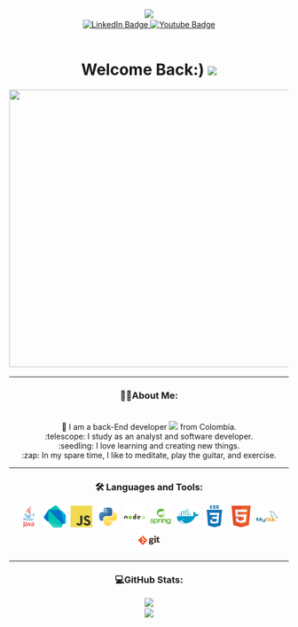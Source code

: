 <div align="center">
  <div id="header">
    <img src="https://media0.giphy.com/media/v1.Y2lkPTc5MGI3NjExMTg1YjAwNjRkNjAxMDhiMmYxZmI5MjhhZDI3ZjcyMzMzOGNhNGY3YSZlcD12MV9pbnRlcm5hbF9naWZzX2dpZklkJmN0PWc/2IudUHdI075HL02Pkk/giphy.gif" width="100"/>
  </div>

  <div id="badges">
    <a href="https://www.linkedin.com/in/david-guerra-9a4336268/">
      <img src="https://img.shields.io/badge/LinkedIn-blue?style=for-the-badge&logo=linkedin&logoColor=white" alt="LinkedIn Badge"/>
    </a>
    <a href="https://youtube.com/@To_Do_">
      <img src="https://img.shields.io/badge/YouTube-red?style=for-the-badge&logo=youtube&logoColor=white" alt="Youtube Badge"/>
    </a>
  </div>

  <div>
    <img src="https://komarev.com/ghpvc/?username=Apolo-X1&style=flat-square&color=blue" alt="">
  </div>

  <h1>
    Welcome Back:)
    <img src="https://media.giphy.com/media/hvRJCLFzcasrR4ia7z/giphy.gif" width="30px"/>
  </h1>

  <div>
    <img src="https://media0.giphy.com/media/v1.Y2lkPTc5MGI3NjExNmIzOWUyNTgxZDgxNGJhZGZmYjMyZjhmMWQxM2Q1YWEwYTUxOGI3YyZlcD12MV9pbnRlcm5hbF9naWZzX2dpZklkJmN0PWc/xUOwGcu6wd0cXBj5n2/giphy.gif" width="600" height="500"/>
  </div>

  ---

  
  <h3 align="center">
    👨‍💻About Me:<br><br>
  </h3>
       🤍 I am a back-End developer <img src="https://media.giphy.com/media/WUlplcMpOCEmTGBtBW/giphy.gif" width="20"> from Colombia.<br>
       :telescope: I study as an analyst and software developer.<br>
       :seedling: I love learning and creating new things.<br>
       :zap: In my spare time, I like to meditate, play the guitar, and exercise.  
    
  

  ---

  ### :hammer_and_wrench: Languages and Tools:
  
  <div>
    <img src="https://github.com/devicons/devicon/blob/master/icons/java/java-original-wordmark.svg" title="Java" alt="Java" width="40" height="40"/>&nbsp;
    <img src="https://github.com/devicons/devicon/blob/master/icons/dart/dart-original.svg" title="Dart" alt="Dart" width="40" height="40"/>&nbsp;
    <img src="https://github.com/devicons/devicon/blob/master/icons/javascript/javascript-original.svg" title="JavaScript" alt="JavaScript" width="40" height="40"/>&nbsp;
    <img src="https://raw.githubusercontent.com/devicons/devicon/1119b9f84c0290e0f0b38982099a2bd027a48bf1/icons/python/python-original.svg" title="Python" alt="Python" width="40" height="40"/>&nbsp;
    <img src="https://github.com/devicons/devicon/blob/master/icons/nodejs/nodejs-original-wordmark.svg" title="NodeJS" alt="NodeJS" width="40" height="40"/>&nbsp;
    <img src="https://github.com/devicons/devicon/blob/master/icons/spring/spring-original-wordmark.svg" title="Spring" alt="Spring" width="40" height="40"/>&nbsp;      
    <img src="https://raw.githubusercontent.com/devicons/devicon/1119b9f84c0290e0f0b38982099a2bd027a48bf1/icons/docker/docker-plain.svg" title="Docker" alt="Docker" width="40" height="40"/>&nbsp;
    <img src="https://github.com/devicons/devicon/blob/master/icons/css3/css3-plain-wordmark.svg" title="CSS3" alt="CSS" width="40" height="40"/>&nbsp;
    <img src="https://github.com/devicons/devicon/blob/master/icons/html5/html5-original.svg" title="HTML5" alt="HTML" width="40" height="40"/>&nbsp;     
    <img src="https://github.com/devicons/devicon/blob/master/icons/mysql/mysql-original-wordmark.svg" title="MySQL" alt="MySQL" width="40" height="40"/>&nbsp;
    <img src="https://github.com/devicons/devicon/blob/master/icons/git/git-original-wordmark.svg" title="Git" alt="Git" width="40" height="40"/>
  </div>

  ---

  ### 💻GitHub Stats:
  ![](https://github-readme-stats.vercel.app/api?username=Apolo-X1&theme=radical&hide_border=false&include_all_commits=false&count_private=false)<br>
  ![](https://github-readme-streak-stats.herokuapp.com/?user=Apolo-X1&theme=radical&hide_border=false)
</div>
